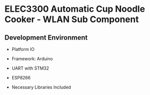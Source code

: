 # ELEC3300 Automatic Cup Noodle Cooker - WLAN Sub Component

## Development Environment

* Platform IO

* Framework: Arduino

* UART with STM32

* ESP8266

* Necessary Libraries Included
